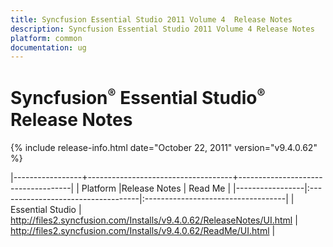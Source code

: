 ```yaml
---
title: Syncfusion Essential Studio 2011 Volume 4  Release Notes  
description: Syncfusion Essential Studio 2011 Volume 4 Release Notes  
platform: common
documentation: ug
---
```


# Syncfusion<sup style="font-size:70%">&reg;</sup> Essential Studio<sup style="font-size:70%">&reg;</sup> Release Notes  

{% include release-info.html date="October 22, 2011"  version="v9.4.0.62" %} 


|-----------------+------------------------------------+------------------------------------|
|   Platform      |Release Notes                       | Read Me                            |
|-----------------|:-----------------------------------|:-----------------------------------|
| Essential Studio  | <http://files2.syncfusion.com/Installs/v9.4.0.62/ReleaseNotes/UI.html> | <http://files2.syncfusion.com/Installs/v9.4.0.62/ReadMe/UI.html> |
